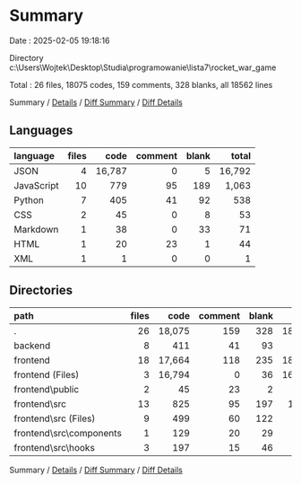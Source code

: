 # Summary

Date : 2025-02-05 19:18:16

Directory c:\\Users\\Wojtek\\Desktop\\Studia\\programowanie\\lista7\\rocket_war_game

Total : 26 files,  18075 codes, 159 comments, 328 blanks, all 18562 lines

Summary / [Details](details.md) / [Diff Summary](diff.md) / [Diff Details](diff-details.md)

## Languages
| language | files | code | comment | blank | total |
| :--- | ---: | ---: | ---: | ---: | ---: |
| JSON | 4 | 16,787 | 0 | 5 | 16,792 |
| JavaScript | 10 | 779 | 95 | 189 | 1,063 |
| Python | 7 | 405 | 41 | 92 | 538 |
| CSS | 2 | 45 | 0 | 8 | 53 |
| Markdown | 1 | 38 | 0 | 33 | 71 |
| HTML | 1 | 20 | 23 | 1 | 44 |
| XML | 1 | 1 | 0 | 0 | 1 |

## Directories
| path | files | code | comment | blank | total |
| :--- | ---: | ---: | ---: | ---: | ---: |
| . | 26 | 18,075 | 159 | 328 | 18,562 |
| backend | 8 | 411 | 41 | 93 | 545 |
| frontend | 18 | 17,664 | 118 | 235 | 18,017 |
| frontend (Files) | 3 | 16,794 | 0 | 36 | 16,830 |
| frontend\\public | 2 | 45 | 23 | 2 | 70 |
| frontend\\src | 13 | 825 | 95 | 197 | 1,117 |
| frontend\\src (Files) | 9 | 499 | 60 | 122 | 681 |
| frontend\\src\\components | 1 | 129 | 20 | 29 | 178 |
| frontend\\src\\hooks | 3 | 197 | 15 | 46 | 258 |

Summary / [Details](details.md) / [Diff Summary](diff.md) / [Diff Details](diff-details.md)